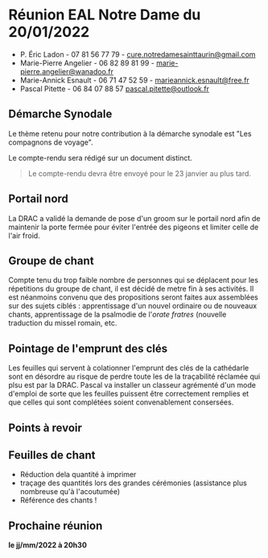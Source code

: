 # Réunion EAL Notre Dame du 20/01/2022

* P. Éric Ladon - 07 81 56 77 79 - cure.notredamesainttaurin@gmail.com
* Marie-Pierre Angelier - 06 82 89 81 99 - marie-pierre.angelier@wanadoo.fr
* Marie-Annick Esnault - 06 71 47 52 59 - marieannick.esnault@free.fr
* Pascal Pitette - 06 84 07 88 57 pascal.pitette@outlook.fr 

## Démarche Synodale

Le thème retenu pour notre contribution à la démarche synodale est "Les compagnons de voyage".

Le compte-rendu sera rédigé sur un document distinct.

> Le compte-rendu devra être envoyé pour le 23 janvier au plus tard.

## Portail nord

La DRAC a validé la demande de pose d'un groom sur le portail nord afin de maintenir la porte fermée pour éviter l'entrée des pigeons et limiter celle de l'air froid.

## Groupe de chant

Compte tenu du trop faible nombre de personnes qui se déplacent pour les répetitions du groupe de chant, il est décidé de metre fin à ses activités. Il est néanmoins convenu que des propositions seront faites aux assemblées sur des sujets ciblés : apprentissage d'un nouvel ordinaire ou de nouveaux chants, apprentissage de la psalmodie de l'*orate fratres* (nouvelle traduction du missel romain, etc.

## Pointage de l'emprunt des clés

Les feuilles qui servent à colationner l'emprunt des clés de la cathédarle sont en désordre au risque de perdre toute les de la traçabilité réclamée qui plsu est par la DRAC. Pascal va installer un classeur agrémenté d'un mode d'emploi de sorte que les feuilles puissent être correctement remplies et que celles qui sont complétées soient convenablement consersées.

## Points à revoir

## Feuilles de chant

* Réduction dela quantité à imprimer
* traçage des quantités lors des grandes cérémonies (assistance plus nombreuse qu'à l'acoutumée)
* Référence des chants !

## Prochaine réunion

__le jj/mm/2022 à 20h30__
